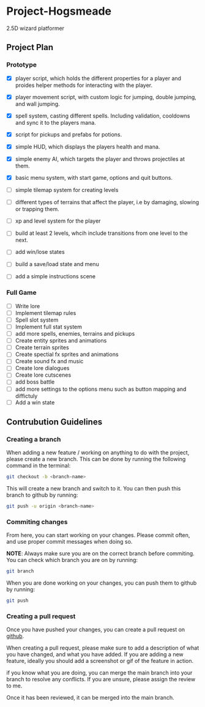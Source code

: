 # Project-Hogsmeade
2.5D wizard platformer

## Project Plan

### Prototype



- [x] player script, which holds the different properties for a player and proides helper methods for interacting with the player.
- [x] player movement script, with custom logic for jumping, double jumping, and wall jumping.
- [x] spell system, casting different spells. Including validation, cooldowns and sync it to the players mana.
- [x] script for pickups and prefabs for potions.
- [x] simple HUD, which displays the players health and mana.
- [x] simple enemy AI, which targets the player and throws projectiles at them.
- [x] basic menu system, with start game, options and quit buttons.
- [ ] simple tilemap system for creating levels 
- [ ] different types of terrains that affect the player, i.e by damaging, slowing or trapping them.
- [ ] xp and level system for the player 
- [ ] build at least 2 levels, whcih include transitions from one level to the next.
- [ ] add win/lose states
- [ ] build a save/load state and menu
- [ ] add a simple instructions scene


### Full Game

- [ ] Write lore
- [ ] Implement tilemap rules
- [ ] Spell slot system
- [ ] Implement full stat system
- [ ] add more spells, enemies, terrains and pickups
- [ ] Create entity sprites and animations
- [ ] Create terrain sprites
- [ ] Create spectial fx sprites and animations
- [ ] Create sound fx and music
- [ ] Create lore dialogues
- [ ] Create lore cutscenes
- [ ] add boss battle
- [ ] add more settings to the options menu such as button mapping and diffictuly
- [ ] Add a win state
 
## Contrubution Guidelines


### Creating a branch

When adding a new feature / working on anything to do with the project, please create a new branch. This can be done by running the following command in the terminal:

```sh
git checkout -b <branch-name>
```

This will create a new branch and switch to it. You can then push this branch to github by running:

```sh
git push -u origin <branch-name>
```

### Commiting changes

From here, you can start working on your changes. Please commit often, and use proper commit messages when doing so.

**NOTE**: Always make sure you are on the correct branch before commiting. You can check which branch you are on by running:

```sh
git branch
```

When you are done working on your changes, you can push them to github by running:

```sh
git push
```

### Creating a pull request

Once you have pushed your changes, you can create a pull request on [github](https://github.com).

When creating a pull request, please make sure to add a description of what you have changed, and what you have added. If you are adding a new feature, ideally you should add a screenshot or gif of the feature in action.

if you know what you are doing, you can merge the main branch into your branch to resolve any conflicts. If you are unsure, please assign the review to me. 

Once it has been reviewed, it can be merged into the main branch.



